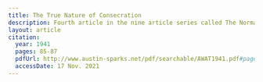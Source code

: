```yaml
---
title: The True Nature of Consecration
description: Fourth article in the nine article series called The Normal Christian Life by Watchman Nee. This article was released in the May-June 1941 issue of a Witness and a Testimony.
layout: article
citation:
  year: 1941
  pages: 85-87
  pdfUrl: http://www.austin-sparks.net/pdf/searchable/AWAT1941.pdf#page=85&zoom=auto,-127,667
  accessDate: 17 Nov. 2021
---
```

